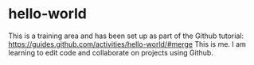 # hello-world
This is a training area and has been set up as part of the Github tutorial: https://guides.github.com/activities/hello-world/#merge
This is me. I am learning to edit code and collaborate on projects using Github.
